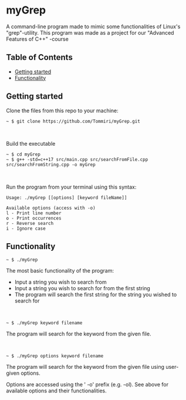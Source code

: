 # myGrep

A command-line program made to mimic some functionalities of Linux's "grep"-utility. This program was made as a project
for our "Advanced Features of C++" -course

## Table of Contents

* [Getting started](#getting-started)
* [Functionality](#functionality)

## Getting started

<a name="getting-started"></a>

Clone the files from this repo to your machine:

```console
~ $ git clone https://github.com/Tommiri/myGrep.git
```

<br>

Build the executable

```console
~ $ cd myGrep
~ $ g++ -std=c++17 src/main.cpp src/searchFromFile.cpp src/searchFromString.cpp -o myGrep
```

<br>

Run the program from your terminal using this syntax:

```console
Usage: ./myGrep [[options] [keyword fileName]]

Available options (access with -o)
l - Print line number
o - Print occurrences
r - Reverse search
i - Ignore case
```

## Functionality

<a name="functionality"></a>

```console
~ $ ./myGrep
```

The most basic functionality of the program:

* Input a string you wish to search from
* Input a string you wish to search for from the first string
* The program will search the first string for the string you wished to search for

<br>

```console
~ $ ./myGrep keyword filename
```

The program will search for the keyword from the given file.

<br>

```console
~ $ ./myGrep options keyword filename
```

The program will search for the keyword from the given file using user-given options.

Options are accessed using the '
-o' prefix (e.g. -ol). See above for available options and their functionalities.

